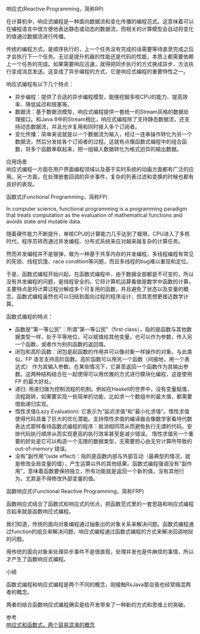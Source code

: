响应式(Reactive Programming，简称RP)

在计算机中，响应式编程是一种面向数据流和变化传播的编程范式。这意味着可以在编程语言中很方便地表达静态或动态的数据流，而相关的计算模型会自动将变化的值通过数据流进行传播。

传统的编程方式，是顺序执行的，上一个任务没有完成的话需要等待直至完成之后才会执行下一个任务。无论是提升机器的性能还是代码的性能，本质上都需要依赖上一个任务的完成。如果需要响应迅速，就得把同步执行的方式换成异步，方法执行变成消息发送。这变成了异步编程的方式，它是响应式编程的重要特性之一。


响应式编程有以下几个特点：

- 异步编程：提供了合适的异步编程模型，能够挖掘多核CPU的能力、提高效率、降低延迟和阻塞等。
- 数据流：基于数据流模型，响应式编程提供一套统一的Stream风格的数据处理接口。和Java 8中的Stream相比，响应式编程除了支持静态数据流，还支持动态数据流，并且允许复用和同时接入多个订阅者。
- 变化传播：简单来说就是以一个数据流为输入，经过一连串操作转化为另一个数据流，然后分发给各个订阅者的过程。这就有点像函数式编程中的组合函数，将多个函数串联起来，把一组输入数据转化为格式迥异的输出数据。


应用场景  
响应式编程一方面在用户界面编程领域以及基于实时系统的动画方面都有广泛的应用。另一方面，在处理嵌套回调的异步事件，复杂的列表过滤和变换的时候也都有良好的表现。






函数式(Functional Programming，简称FP)

In computer science, functional programming is a programming paradigm that treats computation as the evaluation of mathematical functions and avoids state and mutable data.


随着硬件能力不断提升，单核CPU的计算能力几乎达到了极限，CPU进入了多核时代，程序员转而通过并发编程、分布式系统来应对越来越复杂的计算任务。

然而并发编程并不是银弹，做为一种基于共享内存的并发编程，多线程编程有常见的死锁、线程饥饿、race condition等问题，而且多线程的bug难以重现和定位。

于是，函数式编程开始兴起。在函数式编程中，由于数据全部都是不可变的，所以没有并发编程的问题，是线程安全的。它将计算机运算看做是数学中函数的计算，主要特点是将计算过程分解成多个可复用的函数，并且避免了状态以及变量的概念。函数式编程虽然也可以归结到面向过程的程序设计，但其思想更接近数学计算。


函数式编程的特点：

- 函数是"第一等公民"：所谓"第一等公民"（first class），指的是函数与其他数据类型一样，处于平等地位，可以赋值给其他变量，也可以作为参数，传入另一个函数，或者作为别的函数的返回值。
- 闭包和高阶函数：闭包是起函数的作用并可以像对象一样操作的对象。与此类似，FP 语言支持高阶函数。高阶函数可以用另一个函数（间接地，用一个表达式） 作为其输入参数，在某些情况下，它甚至返回一个函数作为其输出参数。这两种结构结合在一起使得可以用优雅的方式进行模块化编程，这是使用 FP 的最大好处。
- 递归: 用递归做为控制流程的机制。例如在Haskell的世界中，没有变量赋值，流程跳转，如果要实现一些简单的功能，比如求一个数组中的最大值，都需要借助递归实现。
- 惰性求值(Lazy Evaluation): 它表示为“延迟求值“和”最小化求值“。惰性求值使得代码具备了巨大的优化潜能。支持惰性求值的编译器会像数学家看待代数表达式那样看待函数式编程的程序：抵消相同项从而避免执行无谓的代码，安排代码执行顺序从而实现更高的执行效率甚至是减少错误。 惰性求值另一个重要的好处是它可以构造一个无限的数据类型，无需要担心由无穷计算所导致的 out-of-memory 错误。
- 没有"副作用"(side effect)：指的是函数内部与外部互动（最典型的情况，就是修改全局变量的值），产生运算以外的其他结果。函数式编程强调没有"副作用"，意味着函数要保持独立，所有功能就是返回一个新的值，没有其他行为，尤其是不得修改外部变量的值。







函数响应式(Functional Reactive Programming，简称FRP)

函数响应式结合了函数式和响应式的优点，把函数范式里的一套思路和响应式编程合起来就是函数响应式编程。

我们知道，传统的面向对象编程通过抽象出的对象关系来解决问题。函数式编程通过function的组合来解决问题，响应式编程通过函数式编程的方式来解决回调地狱的问题。

用传统的面向对象来处理异步事件不是很直观，处理并发也是件麻烦的事情，所以才产生了函数响应式编程。







小结

函数式编程和响应式编程是两个不同的概念，刚接触RxJava那会我也经常搞混两者的概念。

两者的结合函数响应式编程确实是给开发带来了一种新的方式和思维上的突破。





参考  
[响应式和函数式，两个容易混淆的概念](https://www.jianshu.com/p/0c8a692a0c7f)  





